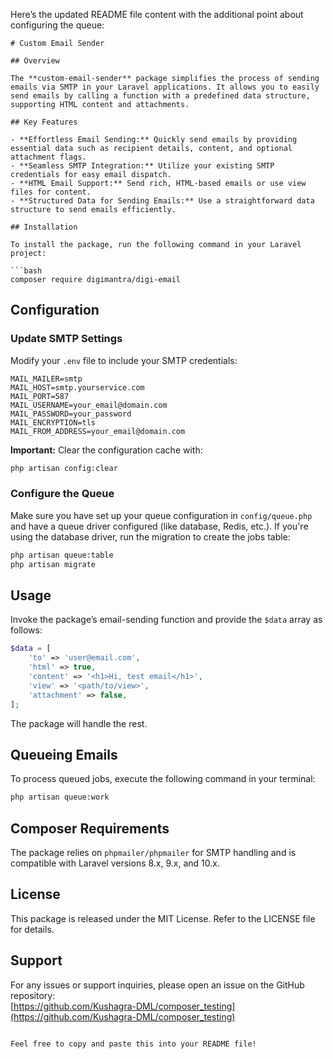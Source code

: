 Here’s the updated README file content with the additional point about configuring the queue:

```
# Custom Email Sender

## Overview

The **custom-email-sender** package simplifies the process of sending emails via SMTP in your Laravel applications. It allows you to easily send emails by calling a function with a predefined data structure, supporting HTML content and attachments.

## Key Features

- **Effortless Email Sending:** Quickly send emails by providing essential data such as recipient details, content, and optional attachment flags.
- **Seamless SMTP Integration:** Utilize your existing SMTP credentials for easy email dispatch.
- **HTML Email Support:** Send rich, HTML-based emails or use view files for content.
- **Structured Data for Sending Emails:** Use a straightforward data structure to send emails efficiently.

## Installation

To install the package, run the following command in your Laravel project:

```bash
composer require digimantra/digi-email
```

## Configuration

### Update SMTP Settings

Modify your `.env` file to include your SMTP credentials:

```env
MAIL_MAILER=smtp
MAIL_HOST=smtp.yourservice.com
MAIL_PORT=587
MAIL_USERNAME=your_email@domain.com
MAIL_PASSWORD=your_password
MAIL_ENCRYPTION=tls
MAIL_FROM_ADDRESS=your_email@domain.com
```

**Important:** Clear the configuration cache with:

```bash
php artisan config:clear
```

### Configure the Queue

Make sure you have set up your queue configuration in `config/queue.php` and have a queue driver configured (like database, Redis, etc.). If you're using the database driver, run the migration to create the jobs table:

```bash
php artisan queue:table
php artisan migrate
```

## Usage

Invoke the package’s email-sending function and provide the `$data` array as follows:

```php
$data = [
    'to' => 'user@email.com',
    'html' => true,
    'content' => '<h1>Hi, test email</h1>',
    'view' => '<path/to/view>',
    'attachment' => false,
];
```

The package will handle the rest.

## Queueing Emails

To process queued jobs, execute the following command in your terminal:

```bash
php artisan queue:work
```

## Composer Requirements

The package relies on `phpmailer/phpmailer` for SMTP handling and is compatible with Laravel versions 8.x, 9.x, and 10.x.

## License

This package is released under the MIT License. Refer to the LICENSE file for details.

## Support

For any issues or support inquiries, please open an issue on the GitHub repository:  
[https://github.com/Kushagra-DML/composer_testing](https://github.com/Kushagra-DML/composer_testing)
```

Feel free to copy and paste this into your README file!